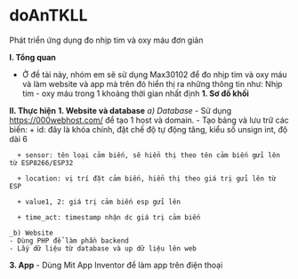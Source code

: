 # doAnTKLL
Phát triển ứng dụng đo nhịp tim và oxy máu đơn giản

**I. Tổng quan**
  - Ở đề tài này, nhóm em sẽ sử dụng Max30102 để đo nhịp tim và oxy máu và làm website và app mà trên đó hiển thị ra những thông tin như: Nhịp tim - oxy máu trong 1 khoảng thời gian nhất định
  **1. Sơ đồ khối**


**II. Thực hiện**
  **1. Website và database**
    _a) Database_
    - Sử dụng https://000webhost.com/ để tạo 1 host và domain.
    - Tạo bảng và lưu trữ các biến: 
      + id: đây là khóa chính, đặt chế độ tự động tăng, kiểu số unsign int, độ dài 6
      
      + sensor: tên loại cảm biến, sẽ hiển thị theo tên cảm biến gửi lên từ ESP8266/ESP32
      
      + location: vị trí đặt cảm biến, hiển thị theo giá trị gửi lên từ ESP
      
      + value1, 2: giá trị cảm biến esp gửi lên
      
      + time_act: timestamp nhận dc giá trị cảm biến

    _b) Website
    - Dùng PHP để làm phần backend
    - Lấy dữ liệu từ database và up dữ liệu lên web
  
  **3. App**
    - Dùng Mit App Inventor để làm app trên điện thoại

